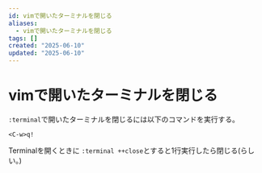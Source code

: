 ```yaml
---
id: vimで開いたターミナルを閉じる
aliases:
  - vimで開いたターミナルを閉じる
tags: []
created: "2025-06-10"
updated: "2025-06-10"
---
```


# vimで開いたターミナルを閉じる

`:terminal`で開いたターミナルを閉じるには以下のコマンドを実行する。

```
<C-w>q!
```

Terminalを開くときに
`:terminal ++close`とすると1行実行したら閉じる(らしい。)
